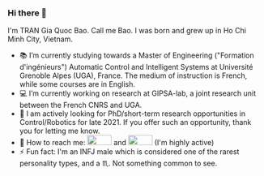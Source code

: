 ### Hi there 👋
I'm TRAN Gia Quoc Bao. Call me Bao. I was born and grew up in Ho Chi Minh City, Vietnam.

- :books: I’m currently studying towards a Master of Engineering ("Formation d'ingénieurs") Automatic Control and Intelligent Systems at Université Grenoble Alpes (UGA), France. The medium of instruction is French, while some courses are in English.
- :computer: I’m currently working on research at GIPSA-lab, a joint research unit between the French CNRS and UGA.
- :mag_right: I am actively looking for PhD/short-term research opportunities in Control/Robotics for late 2021. If you offer such an opportunity, thank you for letting me know.
- :calling: How to reach me: [<img src="https://img.shields.io/badge/Gmail-D14836?style=for-the-badge&logo=gmail&logoColor=white" height="20" width="48"/>](mailto:gia-quoc-bao.tran@grenoble-inp.org) and [<img src="https://img.shields.io/badge/LinkedIn-0077B5?style=for-the-badge&logo=linkedin&logoColor=white" height="20" width="48"/>](https://www.linkedin.com/in/tran-gia-quoc-bao/) (I'm highly active)
- ⚡ Fun fact: I'm an INFJ male which is considered one of the rarest personality types, and a :scorpius:. Not something common to see.
